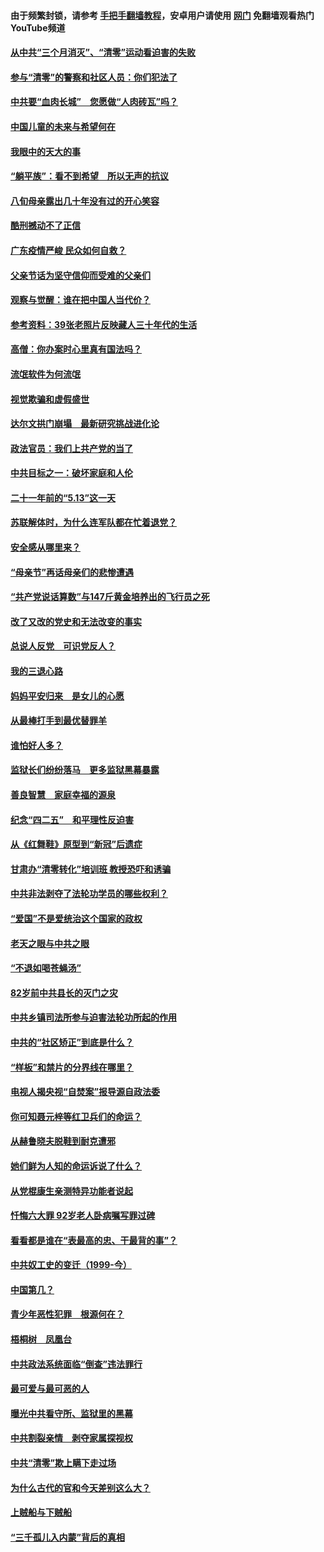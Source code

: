 #### 由于频繁封锁，请参考 [手把手翻墙教程](https://github.com/gfw-breaker/guides/wiki/)，安卓用户请使用 [网门](https://github.com/gfw-breaker/nogfw/blob/master/dl.md?t=07171900) 免翻墙观看热门YouTube频道 

#### [从中共“三个月消灭”、“清零”运动看迫害的失败](../pages/19/428268.md?t=07171900) 

#### [参与“清零”的警察和社区人员：你们犯法了](../pages/19/428270.md?t=07171900) 

#### [中共要“血肉长城”　您愿做“人肉砖瓦”吗？](../pages/19/427882.md?t=07171900) 

#### [中国儿童的未来与希望何在](../pages/19/427680.md?t=07171900) 

#### [我眼中的天大的事](../pages/19/427619.md?t=07171900) 

#### [“躺平族”：看不到希望　所以无声的抗议](../pages/19/427464.md?t=07171900) 

#### [八旬母亲露出几十年没有过的开心笑容](../pages/19/427429.md?t=07171900) 

#### [酷刑撼动不了正信](../pages/19/427414.md?t=07171900) 

#### [广东疫情严峻 民众如何自救？](../pages/19/427311.md?t=07171900) 

#### [父亲节话为坚守信仰而受难的父亲们](../pages/19/427033.md?t=07171900) 

#### [观察与觉醒：谁在把中国人当代价？](../pages/19/426987.md?t=07171900) 

#### [参考资料：39张老照片反映藏人三十年代的生活](../pages/19/426471.md?t=07171900) 

#### [高僧：你办案时心里真有国法吗？](../pages/19/426530.md?t=07171900) 

#### [流氓软件为何流氓](../pages/19/426531.md?t=07171900) 

#### [视觉欺骗和虚假盛世](../pages/19/426443.md?t=07171900) 

#### [达尔文拱门崩塌　最新研究挑战进化论](../pages/19/426009.md?t=07171900) 

#### [政法官员：我们上共产党的当了](../pages/19/425351.md?t=07171900) 

#### [中共目标之一：破坏家庭和人伦](../pages/19/424454.md?t=07171900) 

#### [二十一年前的“5.13”这一天](../pages/19/424814.md?t=07171900) 

#### [苏联解体时，为什么连军队都在忙着退党？](../pages/19/424335.md?t=07171900) 

#### [安全感从哪里来？](../pages/19/424336.md?t=07171900) 

#### [“母亲节”再话母亲们的悲惨遭遇](../pages/19/424234.md?t=07171900) 

#### [“共产党说话算数”与147斤黄金培养出的飞行员之死](../pages/19/424115.md?t=07171900) 

#### [改了又改的党史和无法改变的事实](../pages/19/424037.md?t=07171900) 

#### [总说人反党　可识党反人？](../pages/19/423820.md?t=07171900) 

#### [我的三退心路](../pages/19/423876.md?t=07171900) 

#### [妈妈平安归来　是女儿的心愿](../pages/19/423947.md?t=07171900) 

#### [从最棒打手到最优替罪羊](../pages/19/423819.md?t=07171900) 

#### [谁怕好人多？](../pages/19/423774.md?t=07171900) 

#### [监狱长们纷纷落马　更多监狱黑幕暴露](../pages/19/423787.md?t=07171900) 

#### [善良智慧　家庭幸福的源泉](../pages/19/423632.md?t=07171900) 

#### [纪念“四二五”　和平理性反迫害](../pages/19/423660.md?t=07171900) 

#### [从《红舞鞋》原型到“新冠”后遗症](../pages/19/423509.md?t=07171900) 

#### [甘肃办“清零转化”培训班 教授恐吓和诱骗](../pages/19/423498.md?t=07171900) 

#### [中共非法剥夺了法轮功学员的哪些权利？](../pages/19/423392.md?t=07171900) 

#### [“爱国”不是爱统治这个国家的政权](../pages/19/423029.md?t=07171900) 

#### [老天之眼与中共之眼](../pages/19/423378.md?t=07171900) 

#### [“不退如喝苍蝇汤”](../pages/19/423287.md?t=07171900) 

#### [82岁前中共县长的灭门之灾](../pages/19/423055.md?t=07171900) 

#### [中共乡镇司法所参与迫害法轮功所起的作用](../pages/19/423064.md?t=07171900) 

#### [中共的“社区矫正”到底是什么？](../pages/19/422870.md?t=07171900) 

#### [“样板”和禁片的分界线在哪里？](../pages/19/422704.md?t=07171900) 

#### [电视人揭央视“自焚案”报导源自政法委](../pages/19/422770.md?t=07171900) 

#### [你可知聂元梓等红卫兵们的命运？](../pages/19/422848.md?t=07171900) 

#### [从赫鲁晓夫脱鞋到耐克遭邪](../pages/19/422826.md?t=07171900) 

#### [她们鲜为人知的命运诉说了什么？](../pages/19/422754.md?t=07171900) 

#### [从党棍康生亲测特异功能者说起](../pages/19/422657.md?t=07171900) 

#### [忏悔六大罪 92岁老人卧病嘱写罪过碑](../pages/19/422750.md?t=07171900) 

#### [看看都是谁在“表最高的忠、干最背的事”？](../pages/19/422703.md?t=07171900) 

#### [中共奴工史的变迁（1999-今）](../pages/19/422656.md?t=07171900) 

#### [中国第几？](../pages/19/422496.md?t=07171900) 

#### [青少年恶性犯罪　根源何在？](../pages/19/422449.md?t=07171900) 

#### [梧桐树　凤凰台](../pages/19/422442.md?t=07171900) 

#### [中共政法系统面临“倒查”违法罪行](../pages/19/422497.md?t=07171900) 

#### [最可爱与最可恶的人](../pages/19/422448.md?t=07171900) 

#### [曝光中共看守所、监狱里的黑幕](../pages/19/422390.md?t=07171900) 

#### [中共割裂亲情　剥夺家属探视权](../pages/19/422364.md?t=07171900) 

#### [中共“清零”欺上瞒下走过场](../pages/19/422306.md?t=07171900) 

#### [为什么古代的官和今天差别这么大？](../pages/19/422228.md?t=07171900) 

#### [上贼船与下贼船](../pages/19/422276.md?t=07171900) 

#### [“三千孤儿入内蒙”背后的真相](../pages/19/422229.md?t=07171900) 

